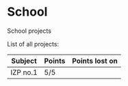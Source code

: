 # School
School projects

List of all projects:

Subject | Points | Points lost on
--- | --- | ---
IZP no.1 | 5/5 |

